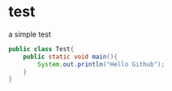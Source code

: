 # test
a simple test 
```java
public class Test{
	public static void main(){
		System.out.println("Hello Github");
	}
}